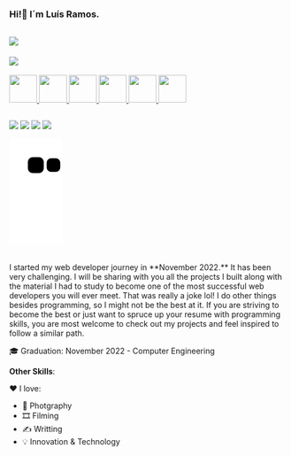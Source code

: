 ### Hi!👋 I´m Luís Ramos. 

##
<div>
 <a href="https://github.com/leroriginal30">
 <img align="center" height="180em" src="https://github-readme-stats.vercel.app/api?username=leroriginal30&show_icons=true&theme=onedark&include_all_comitstrue&count_private=true"/>
  <br><br>
   <img align="center" height="180em" src="https://github-readme-stats.vercel.app/api/top-langs/?username=leroriginal30&theme=onedark&layout=compact&langs_count=16"/>
  </center>
 </div>
 
 <div style="display: inline_block"><br>
 <img height="50" width="50" src="https://cdn.jsdelivr.net/gh/devicons/devicon/icons/bootstrap/bootstrap-original.svg"/>
 <img height="50" width="50" src="https://cdn.jsdelivr.net/gh/devicons/devicon/icons/css3/css3-original.svg"/>
  <img height="50" width="50" src="https://cdn.jsdelivr.net/gh/devicons/devicon/icons/html5/html5-original.svg"/>
  <img height="50" width="50" src="https://cdn.jsdelivr.net/gh/devicons/devicon/icons/javascript/javascript-original.svg" />
  <img height="50" width="50" src="https://cdn.jsdelivr.net/gh/devicons/devicon/icons/nodejs/nodejs-original.svg" />
 <img height="50" width="50" src="https://cdn.jsdelivr.net/gh/devicons/devicon/icons/react/react-original.svg"/>
</div>

##

<div>
 <a href="https://www.linkedin.com/in/lu%C3%ADs-ramos-1b5079219/" target=_blank><img src="https://img.shields.io/badge/LinkedIn-0077B5?style=for-the-badge&logo=linkedin&logoColor=white"></a>
 <a href="https://twitter.com/leroriginal30" target=_blank><img src="https://img.shields.io/badge/Twitter-1DA1F2?style=for-the-badge&logo=twitter&logoColor=whit"></a>
  <a href="https://www.youtube.com/@luissr4mos" target=_blank><img src="https://img.shields.io/badge/YouTube-FF0000?style=for-the-badge&logo=youtube&logoColor=white"></a>
 <a href="https://www.instagram.com/leroriginal30/" target=_blank><img src="https://img.shields.io/badge/Instagram-E4405F?style=for-the-badge&logo=instagram&logoColor=white"></a>
 </div>

![Snake animation](https://github.com/rafaballerini/rafaballerini/blob/output/github-contribution-grid-snake.svg)

##
<div>
 <p> I started my web developer journey in **November 2022.** It has been very challenging.
I will be sharing with you all the projects I built along with the material I had to study to become one of the most successful web developers you will ever meet. That was really a joke lol! I do other things besides programming, so I might not be the best at it. If you are striving to become the best or just want to spruce up your resume with programming skills, you are most welcome to check out my projects and feel inspired to follow a similar path.</p>
🎓 Graduation: November 2022 - Computer Engineering
 

 **Other Skills**:
 <br>

<!-- 
 <center> <i> Extra: </i> </center>
<small>
**I am a:**
- 💻  Programmer
- 🛍️ Blogger
- 🎹 Pianist 
- 🎙️ Singer
- 🎼 Song Writter
-->
❤️ I love: 
- 📸 Photgraphy
- 🎞️ Filming
- ✍️ Writting
- 💡 Innovation & Technology 

 </small>
 </div>
<!-- 
Here are some ideas to get you started:
- 🤔 I’m looking for help with ...
- 💬 Ask me about ...
- 📫 How to reach me: ...
- 😄 Pronouns: ...
- ⚡ Fun fact: ...
-->
